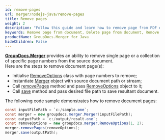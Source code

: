 ```yaml
---
id: remove-pages
url: merger/nodejs-java/remove-pages
title: Remove pages
weight: 2
description: "Follow this guide and learn how to remove page from PDF or Word document, delete worksheet from Excel file or remove slides from PowerPoint presentations with GroupDocs.Merger for Java API."
keywords: Remove page from document, Delete page from document, Remove page, Delete page
productName: GroupDocs.Merger for Java
hideChildren: False
---
```

[**GroupDocs.Merger**](https://products.groupdocs.com/merger/nodejs-java) provides an ability to remove single page or a collection of specific page numbers from the source document.   
Here are the steps to remove document page(s):

*   Initialise [RemoveOptions](https://reference.groupdocs.com/java/merger/com.groupdocs.merger.domain.options/RemoveOptions) class with page numbers to remove;
*   Instantiate [Merger](https://reference.groupdocs.com/java/merger/com.groupdocs.merger/Merger) object with source document path or stream;
*   Call [removePages](https://reference.groupdocs.com/java/merger/com.groupdocs.merger/Merger#removePages(com.groupdocs.merger.domain.options.interfaces.IRemoveOptions)) method and pass [RemoveOptions](https://reference.groupdocs.com/java/merger/com.groupdocs.merger.domain.options/RemoveOptions) object to it;
*   Call [save](https://reference.groupdocs.com/java/merger/com.groupdocs.merger/Merger#save(java.lang.String)) method and pass desired file path to save resultant document.

The following code sample demonstrates how to remove document pages:

```java
const inputFilePath = `c:/sample.one`;
const merger = new groupdocs.merger.Merger(inputFilePath);
const outputPath = `c:/output/result.one`;
const removeOptions = new groupdocs.merger.RemoveOptions(1, 2);
merger.removePages(removeOptions);
merger.save(outputPath);
```
